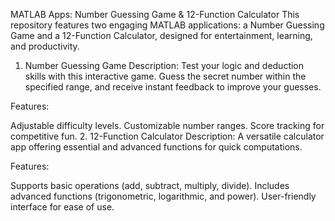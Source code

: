 MATLAB Apps: Number Guessing Game & 12-Function Calculator
This repository features two engaging MATLAB applications: a Number Guessing Game and a 12-Function Calculator, designed for entertainment, learning, and productivity.

1. Number Guessing Game
Description: Test your logic and deduction skills with this interactive game. Guess the secret number within the specified range, and receive instant feedback to improve your guesses.

Features:

Adjustable difficulty levels.
Customizable number ranges.
Score tracking for competitive fun.
2. 12-Function Calculator
Description: A versatile calculator app offering essential and advanced functions for quick computations.

Features:

Supports basic operations (add, subtract, multiply, divide).
Includes advanced functions (trigonometric, logarithmic, and power).
User-friendly interface for ease of use.
